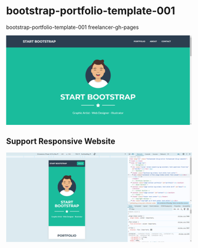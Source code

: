# bootstrap-portfolio-template-001
bootstrap-portfolio-template-001 freelancer-gh-pages

![freelancer-gh-pages](assets/freelancer-gh-pages.png)

## Support Responsive Website

![freelancer-gh-pages](assets/responsive.png)
